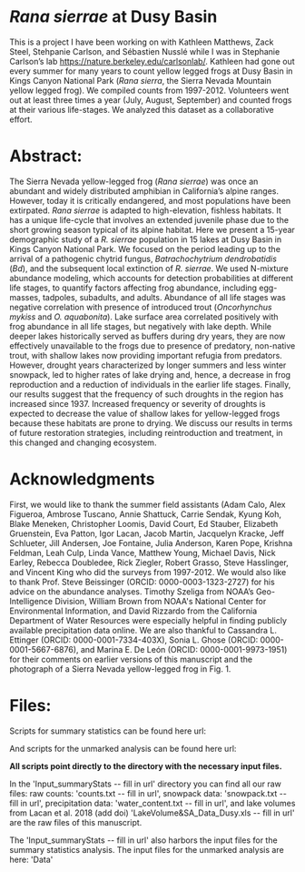 # _Rana sierrae_ at Dusy Basin

This is a project I have been working on with Kathleen Matthews, Zack Steel, Stehpanie Carlson, and Sébastien Nusslé while I was in Stephanie Carlson’s lab https://nature.berkeley.edu/carlsonlab/.  Kathleen had gone out every summer for many years to count yellow legged frogs at Dusy Basin in Kings Canyon National Park (*Rana sierra*, the Sierra Nevada Mountain yellow legged frog). We compiled counts from 1997-2012. Volunteers went out at least three times a year (July, August, September) and counted frogs at their various life-stages. We analyzed this dataset as a collaborative effort. 


# Abstract:

The Sierra Nevada yellow-legged frog (*Rana sierrae*) was once an abundant and widely distributed amphibian in California’s alpine ranges. However, today it is critically endangered, and most populations have been extirpated. *Rana sierrae* is adapted to high-elevation, fishless habitats. It has a unique life-cycle that involves an extended juvenile phase due to the short growing season typical of its alpine habitat. Here we present a 15-year demographic study of a *R. sierrae* population in 15 lakes at Dusy Basin in Kings Canyon National Park. We focused on the period leading up to the arrival of a pathogenic chytrid fungus, *Batrachochytrium dendrobatidis* (*Bd*), and the subsequent local extinction of *R. sierrae*. We used N-mixture abundance modeling, which accounts for detection probabilities at different life stages, to quantify factors affecting frog abundance, including egg-masses, tadpoles, subadults, and adults. Abundance of all life stages was negative correlation with presence of introduced trout (*Oncorhynchus mykiss* and *O. aquabonita*). Lake surface area correlated positively with frog abundance in all life stages, but negatively with lake depth. While deeper lakes historically served as buffers during dry years, they are now effectively unavailable to the frogs due to presence of predatory, non-native trout, with shallow lakes now providing important refugia from predators. However, drought years characterized by longer summers and less winter snowpack, led to higher rates of lake drying and, hence, a decrease in frog reproduction and a reduction of individuals in the earlier life stages. Finally, our results suggest that the frequency of such droughts in the region has increased since 1937. Increased frequency or severity of droughts is expected to decrease the value of shallow lakes for yellow-legged frogs because these habitats are prone to drying. We discuss our results in terms of future restoration strategies, including reintroduction and treatment, in this changed and changing ecosystem.

# Acknowledgments

First, we would like to thank the summer field assistants (Adam Calo, Alex Figueroa, Ambrose Tuscano, Annie Shattuck, Carrie Sendak, Kyung Koh, Blake Meneken, Christopher Loomis, David Court, Ed Stauber, Elizabeth Gruenstein, Eva Patton, Igor Lacan, Jacob Martin, Jacquelyn Kracke, Jeff Schlueter, Jill Andersen, Joe Fontaine, Julia Anderson, Karen Pope, Krishna Feldman, Leah Culp, Linda Vance, Matthew Young, Michael Davis, Nick Earley, Rebecca Doubledee, Rick Ziegler, Robert Grasso, Steve Hasslinger, and Vincent King who did the surveys from 1997-2012. We would also like to thank Prof. Steve Beissinger (ORCID: 0000-0003-1323-2727) for his advice on the abundance analyses. Timothy Szeliga from NOAA’s Geo-Intelligence Division, William Brown from NOAA's National Center for Environmental Information, and David Rizzardo from the California Department of Water Resources were especially helpful in finding publicly available precipitation data online. We are also thankful to Cassandra L. Ettinger (ORCID: 0000-0001-7334-403X), Sonia L. Ghose (ORCID: 0000-0001-5667-6876), and Marina E. De León (ORCID: 0000-0001-9973-1951) for their comments on earlier versions of this manuscript and the photograph of a Sierra Nevada yellow-legged frog in Fig. 1. 

# Files:

Scripts for summary statistics can be found here url: 

And scripts for the unmarked analysis can be found here url:

**All scripts point directly to the directory with the necessary input files.**

In the 'Input_summaryStats -- fill in url' directory you can find all our raw files:
raw counts: 'counts.txt  -- fill in url', snowpack data: 'snowpack.txt -- fill in url', precipitation data: 'water_content.txt -- fill in url', and lake volumes from Lacan et al. 2018 (add doi) 'LakeVolume&SA_Data_Dusy.xls  -- fill in url' are the raw files of this manuscript.

The 'Input_summaryStats -- fill in url' also harbors the input files for the summary statistics analysis.
The input files for the unmarked analysis are here: 'Data'